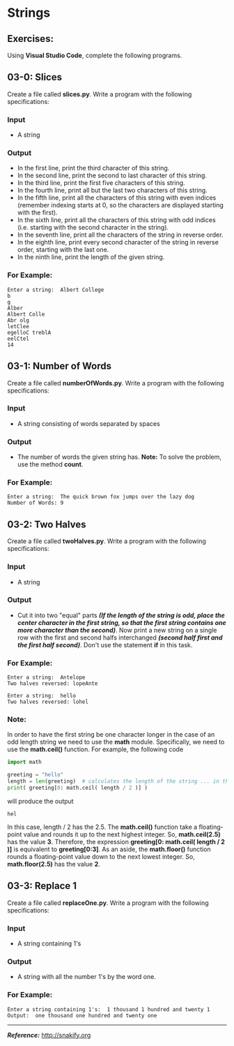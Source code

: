 # Strings

## Exercises:

Using **Visual Studio Code**, complete the following programs.

## 03-0: Slices
Create a file called **slices.py**.  Write a program with the following specifications:

### Input
* A string
### Output
* In the first line, print the third character of this string.
* In the second line, print the second to last character of this string.
* In the third line, print the first five characters of this string.
* In the fourth line, print all but the last two characters of this string.
* In the fifth line, print all the characters of this string with even indices (remember indexing starts at 0, so the characters are displayed starting with the first).
* In the sixth line, print all the characters of this string with odd indices (i.e. starting with the second character in the string).
* In the seventh line, print all the characters of the string in reverse order.
* In the eighth line, print every second character of the string in reverse order, starting with the last one.
* In the ninth line, print the length of the given string.

### For Example:
```
Enter a string:  Albert College
b
g
Alber
Albert Colle
Abr olg
letClee
egelloC treblA
eelCtel
14
```

## 03-1: Number of Words
Create a file called **numberOfWords.py**.  Write a program with the following specifications:

### Input

* A string consisting of words separated by spaces

### Output

* The number of words the given string has. **Note:**  To solve the problem, use the method **count**.

### For Example:
```
Enter a string:  The quick brown fox jumps over the lazy dog
Number of Words: 9
```

## 03-2: Two Halves
Create a file called **twoHalves.py**.  Write a program with the following specifications:

### Input

* A string

### Output
* Cut it into two "equal" parts ***(If the length of the string is odd, place the center character in the first string, so that the first string contains one more character than the second)***. Now print a new string on a single row with the first and second halfs interchanged ***(second half first and the first half second)***.  Don't use the statement **if** in this task.

### For Example:
```
Enter a string:  Antelope
Two halves reversed: lopeAnte
```

```
Enter a string:  hello
Two halves reversed: lohel
```

### Note:
In order to have the first string be one character longer in the case of an odd length string we need to use the **math** module.  Specifically, we need to use the **math.ceil()** function.  For example, the following code

```python
import math

greeting = "hello"
length = len(greeting)  # calculates the length of the string ... in this case 5
print( greeting[0: math.ceil( length / 2 )] )
```

will produce the output
```
hel
```

In this case, length / 2 has the 2.5.  The **math.ceil()** function take a floating-point value and rounds it up to the next highest integer.  So, **math.ceil(2.5)** has the value **3**.  Therefore, the expression **greeting[0: math.ceil( length / 2 )]** is equivalent to **greeting[0:3]**. As an aside, the **math.floor()** function rounds a floating-point value down to the next lowest integer.  So, **math.floor(2.5)** has the value **2**.

## 03-3: Replace 1
Create a file called **replaceOne.py**.  Write a program with the following specifications:

### Input
* A string containing 1's

### Output
* A string with all the number 1's by the word one.

### For Example:
```
Enter a string containing 1's:  1 thousand 1 hundred and twenty 1
Output:  one thousand one hundred and twenty one
```

---
***Reference:*** http://snakify.org
